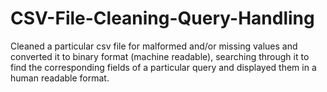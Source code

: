# CSV-File-Cleaning-Query-Handling
Cleaned a particular csv file for malformed and/or missing values and converted it to binary format (machine readable), searching through it to find the corresponding fields of a particular query and displayed them in a human readable format.
